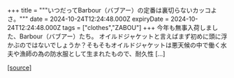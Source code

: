 +++
title = """いつだってBarbour（バブアー）の定番は裏切らないカッコよさ。"""
date = 2024-10-24T12:24:48.000Z
expiryDate = 2024-10-24T12:24:48.000Z
tags = ["clothes","ZABOU"]
+++
今年も無事入荷しました、Barbour（バブアー）たち。 オイルドジャケットと言えばまず初めに頭に浮かぶのではないでしょうか？そもそもオイルドジャケットは悪天候の中で働く水夫や漁師の為の防水服として生まれたもので、耐久性 \[…\]

[[source]](https://zabou.org/2024/10/24/310947/)

